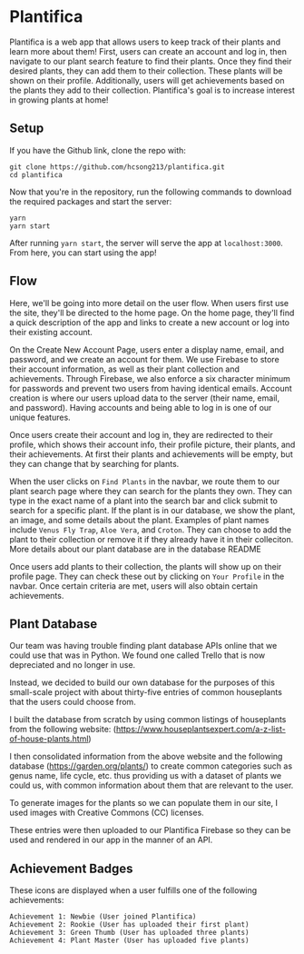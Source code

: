 # Plantifica

Plantifica is a web app that allows users to keep track of their plants and learn more about them! First, users can create an account and log in, then navigate to our plant search feature to find their plants. Once they find their desired plants, they can add them to their collection. These plants will be shown on their profile. Additionally, users will get achievements based on the plants they add to their collection. Plantifica's goal is to increase interest in growing plants at home!

## Setup

If you have the Github link, clone the repo with:

    git clone https://github.com/hcsong213/plantifica.git
    cd plantifica

Now that you're in the repository, run the following commands to download the required packages and start the server:

    yarn
    yarn start

After running `yarn start`, the server will serve the app at `localhost:3000`. From here, you can start using the app!

## Flow

Here, we'll be going into more detail on the user flow. When users first use the site, they'll be directed to the home page. On the home page, they'll find a quick description of the app and links to create a new account or log into their existing account. 

On the Create New Account Page, users enter a display name, email, and password, and we create an account for them. We use Firebase to store their account information, as well as their plant collection and achievements. Through Firebase, we also enforce a six character minimum for passwords and prevent two users from having identical emails. Account creation is where our users upload data to the server (their name, email, and password). Having accounts and being able to log in is one of our unique features. 

Once users create their account and log in, they are redirected to their profile, which shows their account info, their profile picture, their plants, and their achievements. At first their plants and achievements will be empty, but they can change that by searching for plants.

When the user clicks on `Find Plants` in the navbar, we route them to our plant search page where they can search for the plants they own. They can type in the exact name of a plant into the search bar and click submit to search for a specific plant. If the plant is in our database, we show the plant, an image, and some details about the plant. Examples of plant names include `Venus Fly Trap`, `Aloe Vera`, and `Croton`.  They can choose to add the plant to their collection or remove it if they already have it in their colleciton. More details about our plant database are in the database README

Once users add plants to their collection, the plants will show up on their profile page. They can check these out by clicking on `Your Profile` in the navbar. Once certain criteria are met, users will also obtain certain achievements.

## Plant Database

Our team was having trouble finding plant database APIs online that we could use that was in Python.
We found one called Trello that is now depreciated and no longer in use.

Instead, we decided to build our own database for the purposes of this small-scale project with about thirty-five entries of common houseplants
that the users could choose from.

I built the database from scratch by using common listings of houseplants from the following website:
(https://www.houseplantsexpert.com/a-z-list-of-house-plants.html)

I then consolidated information from the above website and the following database (https://garden.org/plants/) to create
common categories such as genus name, life cycle, etc. thus providing us with a dataset of plants we could us, with common information about them
that are relevant to the user.

To generate images for the plants so we can populate them in our site, I used images with Creative Commons (CC) licenses.

These entries were then uploaded to our Plantifica Firebase so they can be used and rendered in our app in the manner of an API.

## Achievement Badges

These icons are displayed when a user fulfills one of the following achievements:

    Achievement 1: Newbie (User joined Plantifica)
    Achievement 2: Rookie (User has uploaded their first plant)
    Achievement 3: Green Thumb (User has uploaded three plants)
    Achievement 4: Plant Master (User has uploaded five plants)
